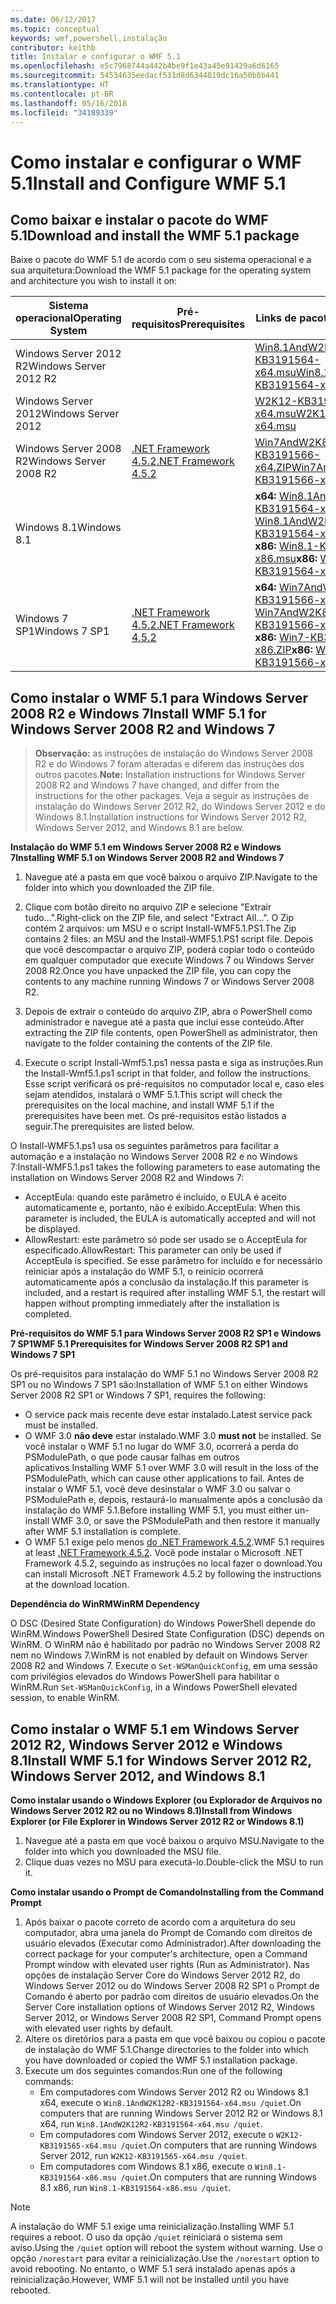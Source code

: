 ```yaml
---
ms.date: 06/12/2017
ms.topic: conceptual
keywords: wmf,powershell,instalação
contributor: keithb
title: Instalar e configurar o WMF 5.1
ms.openlocfilehash: e5c7968744a442b4be9f1e43a45e91429a6d6165
ms.sourcegitcommit: 54534635eedacf531d8d6344019dc16a50b8b441
ms.translationtype: HT
ms.contentlocale: pt-BR
ms.lasthandoff: 05/16/2018
ms.locfileid: "34189339"
---
```

# <a name="install-and-configure-wmf-51"></a><span data-ttu-id="80a4d-103">Como instalar e configurar o WMF 5.1</span><span class="sxs-lookup"><span data-stu-id="80a4d-103">Install and Configure WMF 5.1</span></span> #


## <a name="download-and-install-the-wmf-51-package"></a><span data-ttu-id="80a4d-104">Como baixar e instalar o pacote do WMF 5.1</span><span class="sxs-lookup"><span data-stu-id="80a4d-104">Download and install the WMF 5.1 package</span></span>

<span data-ttu-id="80a4d-105">Baixe o pacote do WMF 5.1 de acordo com o seu sistema operacional e a sua arquitetura:</span><span class="sxs-lookup"><span data-stu-id="80a4d-105">Download the WMF 5.1 package for the operating system and architecture you wish to install it on:</span></span>

| <span data-ttu-id="80a4d-106">Sistema operacional</span><span class="sxs-lookup"><span data-stu-id="80a4d-106">Operating System</span></span>       | <span data-ttu-id="80a4d-107">Pré-requisitos</span><span class="sxs-lookup"><span data-stu-id="80a4d-107">Prerequisites</span></span>           | <span data-ttu-id="80a4d-108">Links de pacote</span><span class="sxs-lookup"><span data-stu-id="80a4d-108">Package Links</span></span>                          |
|------------------------|-------------------------|----------------------------------------|
| <span data-ttu-id="80a4d-109">Windows Server 2012 R2</span><span class="sxs-lookup"><span data-stu-id="80a4d-109">Windows Server 2012 R2</span></span> |                         | <span data-ttu-id="80a4d-110">[Win8.1AndW2K12R2-KB3191564-x64.msu][]</span><span class="sxs-lookup"><span data-stu-id="80a4d-110">[Win8.1AndW2K12R2-KB3191564-x64.msu][]</span></span> |
| <span data-ttu-id="80a4d-111">Windows Server 2012</span><span class="sxs-lookup"><span data-stu-id="80a4d-111">Windows Server 2012</span></span>    |                         | <span data-ttu-id="80a4d-112">[W2K12-KB3191565-x64.msu][]</span><span class="sxs-lookup"><span data-stu-id="80a4d-112">[W2K12-KB3191565-x64.msu][]</span></span>            |
| <span data-ttu-id="80a4d-113">Windows Server 2008 R2</span><span class="sxs-lookup"><span data-stu-id="80a4d-113">Windows Server 2008 R2</span></span> | <span data-ttu-id="80a4d-114">[.NET Framework 4.5.2][]</span><span class="sxs-lookup"><span data-stu-id="80a4d-114">[.NET Framework 4.5.2][]</span></span>| <span data-ttu-id="80a4d-115">[Win7AndW2K8R2-KB3191566-x64.ZIP][]</span><span class="sxs-lookup"><span data-stu-id="80a4d-115">[Win7AndW2K8R2-KB3191566-x64.ZIP][]</span></span>    |
| <span data-ttu-id="80a4d-116">Windows 8.1</span><span class="sxs-lookup"><span data-stu-id="80a4d-116">Windows 8.1</span></span>            |                         | <span data-ttu-id="80a4d-117">**x64:** [Win8.1AndW2K12R2-KB3191564-x64.msu][]</span><span class="sxs-lookup"><span data-stu-id="80a4d-117">**x64:** [Win8.1AndW2K12R2-KB3191564-x64.msu][]</span></span></br><span data-ttu-id="80a4d-118">**x86:** [Win8.1-KB3191564-x86.msu][]</span><span class="sxs-lookup"><span data-stu-id="80a4d-118">**x86:** [Win8.1-KB3191564-x86.msu][]</span></span> |
| <span data-ttu-id="80a4d-119">Windows 7 SP1</span><span class="sxs-lookup"><span data-stu-id="80a4d-119">Windows 7 SP1</span></span>          | <span data-ttu-id="80a4d-120">[.NET Framework 4.5.2][]</span><span class="sxs-lookup"><span data-stu-id="80a4d-120">[.NET Framework 4.5.2][]</span></span>| <span data-ttu-id="80a4d-121">**x64:** [Win7AndW2K8R2-KB3191566-x64.ZIP][]</span><span class="sxs-lookup"><span data-stu-id="80a4d-121">**x64:** [Win7AndW2K8R2-KB3191566-x64.ZIP][]</span></span></br><span data-ttu-id="80a4d-122">**x86:** [Win7-KB3191566-x86.ZIP][]</span><span class="sxs-lookup"><span data-stu-id="80a4d-122">**x86:** [Win7-KB3191566-x86.ZIP][]</span></span> |

[.NET Framework 4.5.2]: https://www.microsoft.com/download/details.aspx?id=42642
[W2K12-KB3191565-x64.msu]: https://go.microsoft.com/fwlink/?linkid=839513
[Win7-KB3191566-x86.ZIP]: https://go.microsoft.com/fwlink/?linkid=839522
[Win7AndW2K8R2-KB3191566-x64.ZIP]: https://go.microsoft.com/fwlink/?linkid=839523
[Win8.1-KB3191564-x86.msu]: https://go.microsoft.com/fwlink/?linkid=839521
[Win8.1AndW2K12R2-KB3191564-x64.msu]: https://go.microsoft.com/fwlink/?linkid=839516

## <a name="install-wmf-51-for-windows-server-2008-r2-and-windows-7"></a><span data-ttu-id="80a4d-129">Como instalar o WMF 5.1 para Windows Server 2008 R2 e Windows 7</span><span class="sxs-lookup"><span data-stu-id="80a4d-129">Install WMF 5.1 for Windows Server 2008 R2 and Windows 7</span></span>

> <span data-ttu-id="80a4d-130">**Observação:** as instruções de instalação do Windows Server 2008 R2 e do Windows 7 foram alteradas e diferem das instruções dos outros pacotes.</span><span class="sxs-lookup"><span data-stu-id="80a4d-130">**Note:** Installation instructions for Windows Server 2008 R2 and Windows 7 have changed, and differ from the instructions for the other packages.</span></span> <span data-ttu-id="80a4d-131">Veja a seguir as instruções de instalação do Windows Server 2012 R2, do Windows Server 2012 e do Windows 8.1.</span><span class="sxs-lookup"><span data-stu-id="80a4d-131">Installation instructions for Windows Server 2012 R2, Windows Server 2012, and Windows 8.1 are below.</span></span>

<span data-ttu-id="80a4d-132">**Instalação do WMF 5.1 em Windows Server 2008 R2 e Windows 7**</span><span class="sxs-lookup"><span data-stu-id="80a4d-132">**Installing WMF 5.1 on Windows Server 2008 R2 and Windows 7**</span></span>

1. <span data-ttu-id="80a4d-133">Navegue até a pasta em que você baixou o arquivo ZIP.</span><span class="sxs-lookup"><span data-stu-id="80a4d-133">Navigate to the folder into which you downloaded the ZIP file.</span></span>

2. <span data-ttu-id="80a4d-134">Clique com botão direito no arquivo ZIP e selecione "Extrair tudo…".</span><span class="sxs-lookup"><span data-stu-id="80a4d-134">Right-click on the ZIP file, and select "Extract All...".</span></span> <span data-ttu-id="80a4d-135">O Zip contém 2 arquivos: um MSU e o script Install-WMF5.1.PS1.</span><span class="sxs-lookup"><span data-stu-id="80a4d-135">The Zip contains 2 files: an MSU and the Install-WMF5.1.PS1 script file.</span></span>
<span data-ttu-id="80a4d-136">Depois que você descompactar o arquivo ZIP, poderá copiar todo o conteúdo em qualquer computador que execute Windows 7 ou Windows Server 2008 R2.</span><span class="sxs-lookup"><span data-stu-id="80a4d-136">Once you have unpacked the ZIP file, you can copy the contents to any machine running Windows 7 or Windows Server 2008 R2.</span></span>

3. <span data-ttu-id="80a4d-137">Depois de extrair o conteúdo do arquivo ZIP, abra o PowerShell como administrador e navegue até a pasta que inclui esse conteúdo.</span><span class="sxs-lookup"><span data-stu-id="80a4d-137">After extracting the ZIP file contents, open PowerShell as administrator, then navigate to the folder containing the contents of the ZIP file.</span></span>

4. <span data-ttu-id="80a4d-138">Execute o script Install-Wmf5.1.ps1 nessa pasta e siga as instruções.</span><span class="sxs-lookup"><span data-stu-id="80a4d-138">Run the Install-Wmf5.1.ps1 script in that folder, and follow the instructions.</span></span> <span data-ttu-id="80a4d-139">Esse script verificará os pré-requisitos no computador local e, caso eles sejam atendidos, instalará o WMF 5.1.</span><span class="sxs-lookup"><span data-stu-id="80a4d-139">This script will check the prerequisites on the local machine, and install WMF 5.1 if the prerequisites have been met.</span></span> <span data-ttu-id="80a4d-140">Os pré-requisitos estão listados a seguir.</span><span class="sxs-lookup"><span data-stu-id="80a4d-140">The prerequisites are listed below.</span></span>

<span data-ttu-id="80a4d-141">O Install-WMF5.1.ps1 usa os seguintes parâmetros para facilitar a automação e a instalação no Windows Server 2008 R2 e no Windows 7:</span><span class="sxs-lookup"><span data-stu-id="80a4d-141">Install-WMF5.1.ps1 takes the following parameters to ease automating the installation on Windows Server 2008 R2 and Windows 7:</span></span>

- <span data-ttu-id="80a4d-142">AcceptEula: quando este parâmetro é incluído, o EULA é aceito automaticamente e, portanto, não é exibido.</span><span class="sxs-lookup"><span data-stu-id="80a4d-142">AcceptEula: When this parameter is included, the EULA is automatically accepted and will not be displayed.</span></span>
- <span data-ttu-id="80a4d-143">AllowRestart: este parâmetro só pode ser usado se o AcceptEula for especificado.</span><span class="sxs-lookup"><span data-stu-id="80a4d-143">AllowRestart: This parameter can only be used if AcceptEula is specified.</span></span> <span data-ttu-id="80a4d-144">Se esse parâmetro for incluído e for necessário reiniciar após a instalação do WMF 5.1, o reinício ocorrerá automaticamente após a conclusão da instalação.</span><span class="sxs-lookup"><span data-stu-id="80a4d-144">If this parameter is included, and a restart is required after installing WMF 5.1, the restart will happen without prompting immediately after the installation is completed.</span></span>

<span data-ttu-id="80a4d-145">**Pré-requisitos do WMF 5.1 para Windows Server 2008 R2 SP1 e Windows 7 SP1**</span><span class="sxs-lookup"><span data-stu-id="80a4d-145">**WMF 5.1 Prerequisites for Windows Server 2008 R2 SP1 and Windows 7 SP1**</span></span>

<span data-ttu-id="80a4d-146">Os pré-requisitos para instalação do WMF 5.1 no Windows Server 2008 R2 SP1 ou no Windows 7 SP1 são:</span><span class="sxs-lookup"><span data-stu-id="80a4d-146">Installation of WMF 5.1 on either Windows Server 2008 R2 SP1 or Windows 7 SP1, requires the following:</span></span>
- <span data-ttu-id="80a4d-147">O service pack mais recente deve estar instalado.</span><span class="sxs-lookup"><span data-stu-id="80a4d-147">Latest service pack must be installed.</span></span>
- <span data-ttu-id="80a4d-148">O WMF 3.0 **não deve** estar instalado.</span><span class="sxs-lookup"><span data-stu-id="80a4d-148">WMF 3.0 **must not** be installed.</span></span> <span data-ttu-id="80a4d-149">Se você instalar o WMF 5.1 no lugar do WMF 3.0, ocorrerá a perda do PSModulePath, o que pode causar falhas em outros aplicativos.</span><span class="sxs-lookup"><span data-stu-id="80a4d-149">Installing WMF 5.1 over WMF 3.0 will result in the loss of the PSModulePath, which can cause other applications to fail.</span></span> <span data-ttu-id="80a4d-150">Antes de instalar o WMF 5.1, você deve desinstalar o WMF 3.0 ou salvar o PSModulePath e, depois, restaurá-lo manualmente após a conclusão da instalação do WMF 5.1.</span><span class="sxs-lookup"><span data-stu-id="80a4d-150">Before installing WMF 5.1, you must either un-install WMF 3.0, or save the PSModulePath and then restore it manually after WMF 5.1 installation is complete.</span></span>
- <span data-ttu-id="80a4d-151">O WMF 5.1 exige pelo menos [do .NET Framework 4.5.2](https://www.microsoft.com/en-ca/download/details.aspx?id=42642).</span><span class="sxs-lookup"><span data-stu-id="80a4d-151">WMF 5.1 requires at least [.NET Framework 4.5.2](https://www.microsoft.com/en-ca/download/details.aspx?id=42642).</span></span>
<span data-ttu-id="80a4d-152">Você pode instalar o Microsoft .NET Framework 4.5.2, seguindo as instruções no local fazer o download.</span><span class="sxs-lookup"><span data-stu-id="80a4d-152">You can install Microsoft .NET Framework 4.5.2 by following the instructions at the download location.</span></span>

<span data-ttu-id="80a4d-153">**Dependência do WinRM**</span><span class="sxs-lookup"><span data-stu-id="80a4d-153">**WinRM Dependency**</span></span>

<span data-ttu-id="80a4d-154">O DSC (Desired State Configuration) do Windows PowerShell depende do WinRM.</span><span class="sxs-lookup"><span data-stu-id="80a4d-154">Windows PowerShell Desired State Configuration (DSC) depends on WinRM.</span></span>
<span data-ttu-id="80a4d-155">O WinRM não é habilitado por padrão no Windows Server 2008 R2 nem no Windows 7.</span><span class="sxs-lookup"><span data-stu-id="80a4d-155">WinRM is not enabled by default on Windows Server 2008 R2 and Windows 7.</span></span>
<span data-ttu-id="80a4d-156">Execute o `Set-WSManQuickConfig`, em uma sessão com privilégios elevados do Windows PowerShell para habilitar o WinRM.</span><span class="sxs-lookup"><span data-stu-id="80a4d-156">Run `Set-WSManQuickConfig`, in a Windows PowerShell elevated session, to enable WinRM.</span></span>


## <a name="install-wmf-51-for-windows-server-2012-r2-windows-server-2012-and-windows-81"></a><span data-ttu-id="80a4d-157">Como instalar o WMF 5.1 em Windows Server 2012 R2, Windows Server 2012 e Windows 8.1</span><span class="sxs-lookup"><span data-stu-id="80a4d-157">Install WMF 5.1 for Windows Server 2012 R2, Windows Server 2012, and Windows 8.1</span></span>
<span data-ttu-id="80a4d-158">**Como instalar usando o Windows Explorer (ou Explorador de Arquivos no Windows Server 2012 R2 ou no Windows 8.1)**</span><span class="sxs-lookup"><span data-stu-id="80a4d-158">**Install from Windows Explorer (or File Explorer in Windows Server 2012 R2 or Windows 8.1)**</span></span>

1. <span data-ttu-id="80a4d-159">Navegue até a pasta em que você baixou o arquivo MSU.</span><span class="sxs-lookup"><span data-stu-id="80a4d-159">Navigate to the folder into which you downloaded the MSU file.</span></span>
2. <span data-ttu-id="80a4d-160">Clique duas vezes no MSU para executá-lo.</span><span class="sxs-lookup"><span data-stu-id="80a4d-160">Double-click the MSU to run it.</span></span>

<span data-ttu-id="80a4d-161">**Como instalar usando o Prompt de Comando**</span><span class="sxs-lookup"><span data-stu-id="80a4d-161">**Installing from the Command Prompt**</span></span>

1. <span data-ttu-id="80a4d-162">Após baixar o pacote correto de acordo com a arquitetura do seu computador, abra uma janela do Prompt de Comando com direitos de usuário elevados (Executar como Administrador).</span><span class="sxs-lookup"><span data-stu-id="80a4d-162">After downloading the correct package for your computer's architecture, open a Command Prompt window with elevated user rights (Run as Administrator).</span></span> <span data-ttu-id="80a4d-163">Nas opções de instalação Server Core do Windows Server 2012 R2, do Windows Server 2012 ou do Windows Server 2008 R2 SP1 o Prompt de Comando é aberto por padrão com direitos de usuário elevados.</span><span class="sxs-lookup"><span data-stu-id="80a4d-163">On the Server Core installation options of Windows Server 2012 R2, Windows Server 2012, or Windows Server 2008 R2 SP1, Command Prompt opens with elevated user rights by default.</span></span>
2. <span data-ttu-id="80a4d-164">Altere os diretórios para a pasta em que você baixou ou copiou o pacote de instalação do WMF 5.1.</span><span class="sxs-lookup"><span data-stu-id="80a4d-164">Change directories to the folder into which you have downloaded or copied the WMF 5.1 installation package.</span></span>
3. <span data-ttu-id="80a4d-165">Execute um dos seguintes comandos:</span><span class="sxs-lookup"><span data-stu-id="80a4d-165">Run one of the following commands:</span></span>
   - <span data-ttu-id="80a4d-166">Em computadores com Windows Server 2012 R2 ou Windows 8.1 x64, execute o `Win8.1AndW2K12R2-KB3191564-x64.msu /quiet`.</span><span class="sxs-lookup"><span data-stu-id="80a4d-166">On computers that are running Windows Server 2012 R2 or Windows 8.1 x64, run `Win8.1AndW2K12R2-KB3191564-x64.msu /quiet`.</span></span>
   - <span data-ttu-id="80a4d-167">Em computadores com Windows Server 2012, execute o `W2K12-KB3191565-x64.msu /quiet`.</span><span class="sxs-lookup"><span data-stu-id="80a4d-167">On computers that are running Windows Server 2012, run `W2K12-KB3191565-x64.msu /quiet`.</span></span>
   - <span data-ttu-id="80a4d-168">Em computadores com Windows 8.1 x86, execute o `Win8.1-KB3191564-x86.msu /quiet`.</span><span class="sxs-lookup"><span data-stu-id="80a4d-168">On computers that are running Windows 8.1 x86, run `Win8.1-KB3191564-x86.msu /quiet`.</span></span>

> [!NOTE]
> <span data-ttu-id="80a4d-169">A instalação do WMF 5.1 exige uma reinicialização.</span><span class="sxs-lookup"><span data-stu-id="80a4d-169">Installing WMF 5.1 requires a reboot.</span></span> <span data-ttu-id="80a4d-170">O uso da opção `/quiet` reiniciará o sistema sem aviso.</span><span class="sxs-lookup"><span data-stu-id="80a4d-170">Using the `/quiet` option will reboot the system without warning.</span></span>
> <span data-ttu-id="80a4d-171">Use o opção `/norestart` para evitar a reinicialização.</span><span class="sxs-lookup"><span data-stu-id="80a4d-171">Use the `/norestart` option to avoid rebooting.</span></span> <span data-ttu-id="80a4d-172">No entanto, o WMF 5.1 será instalado apenas após a reinicialização.</span><span class="sxs-lookup"><span data-stu-id="80a4d-172">However, WMF 5.1 will not be installed until you have rebooted.</span></span>

